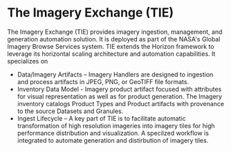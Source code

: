 # The Imagery Exchange (TIE)
The Imagery Exchange (TIE) provides imagery ingestion, management, and generation automation solution.  It is deployed as part of the NASA's Global Imagery Browse Services system.  TIE extends the Horizon framework to leverage its horizontal scaling architecture and automation capabilities.  It specializes on
* Data/Imagery Artifacts – Imagery Handlers are designed to ingestion and process artifacts in JPEG, PNG, or GeoTIFF file formats.
* Inventory Data Model - Imagery product artifact focused with attributes for visual representation as well as for product generation. The Imagery inventory catalogs Product Types and Product artifacts with provenance to the source Datasets and Granules.
* Ingest Lifecycle – A key part of TIE is to facilitate automatic transformation of high resolution imageries into imagery tiles for high performance distribution and visualization.  A specilzed workflow is integrated to automate generation and distirbution of imagery tiles.

